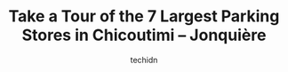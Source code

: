 ---
layout: ampstory
image: https://i0.wp.com/www.auto.or.id/wp-content/uploads/2023/06/711-741-rue-jacques-cartier-est-parking-0-chicoutimi-jonquic3a8re-1686327495.jpeg?resize=640,853
author: techidn
featured: false
description: Chicoutimi – Jonquière, Quebec, Canada is a haven for Parking enthusiasts, boasting an impressive array of 7 top-notch establishments. Whether youre a seasoned connoisseur or simply curi
title: Take a Tour of the 7 Largest Parking Stores in Chicoutimi – Jonquière
cover:
   title: Take a Tour of the 7 Largest Parking Stores in Chicoutimi – Jonquière
   subtitle: AUTO.OR.ID
   background: https://www.auto.or.id/wp-content/uploads/2023/06/711-741-rue-jacques-cartier-est-parking-0-chicoutimi-jonquic3a8re-1686327495.jpeg

pages: 
 - layout: thirds
   top: <h1>#1 5505-5993 Parking</h1>
   bottom: "<p>I come from Quebec and I like fighter planes. I really appreciated being able to stop on the edge of the track in order to observe some. I didnt have the chance to see a</p>"
   background: https://www.auto.or.id/wp-content/uploads/2023/06/711-741-rue-jacques-cartier-est-parking-1-chicoutimi-jonquic3a8re-1686327497.jpeg
   backgroundblur: true
 - layout: thirds
   top: <h1>#2 1451 Boulevard Talbot Parking</h1>
   bottom: "<p>408 Rue Des Saguenéens, Saguenay, Quebec, Canada</p>"
   background: https://www.auto.or.id/wp-content/uploads/2023/06/711-741-rue-jacques-cartier-est-parking-2-chicoutimi-jonquic3a8re-1686327497.jpeg
   cta:
      link: https://www.auto.or.id/take-a-tour-of-the-7-largest-parking-stores-in-chicoutimi-jonquiere/
      text: Take a Tour of the 7 Largest Parking Stores in Chicoutimi – Jonquière
 - layout: thirds
   top: <h1>#3 1401 Boulevard Talbot Parking</h1>
   bottom: "<p>1401 Bd Talbot, Chicoutimi, QC G7H 5N6, Canada</p>"
   background: https://images.unsplash.com/photo-1639928848401-41650dc7238e?ixlib=rb-4.0.3&ixid=MnwxMjA3fDB8MHxwaG90by1wYWdlfHx8fGVufDB8fHx8&auto=format&fit=crop&w=640&h=853&q=80
   cta:
      link: https://www.auto.or.id/take-a-tour-of-the-7-largest-parking-stores-in-chicoutimi-jonquiere/
      text: Take a Tour of the 7 Largest Parking Stores in Chicoutimi – Jonquière
 - layout: thirds
   top: <h1>#4 7000 Chemin de lAéroport Parking</h1>
   bottom: "<p>7000 Chemin de LAéroport, Saguenay, Quebec, Canada</p>"
   background: https://images.unsplash.com/photo-1617814065893-00757125efab?ixlib=rb-4.0.3&ixid=MnwxMjA3fDB8MHxwaG90by1wYWdlfHx8fGVufDB8fHx8&auto=format&fit=crop&w=640&h=853&q=80
   cta:
      link: https://www.auto.or.id/take-a-tour-of-the-7-largest-parking-stores-in-chicoutimi-jonquiere/
      text: Take a Tour of the 7 Largest Parking Stores in Chicoutimi – Jonquière
 - layout: thirds
   top: <h1>#5 Centreville Parking Lot</h1>
   bottom: "<p>419 Rue Racine E, Chicoutimi, QC G7H 1S8, Canada</p>"
   background: https://images.unsplash.com/photo-1510883056135-32472f0e11b8?ixlib=rb-4.0.3&ixid=MnwxMjA3fDB8MHxwaG90by1wYWdlfHx8fGVufDB8fHx8&auto=format&fit=crop&w=640&h=853&q=80
   cta:
      link: https://www.auto.or.id/take-a-tour-of-the-7-largest-parking-stores-in-chicoutimi-jonquiere/
      text: Take a Tour of the 7 Largest Parking Stores in Chicoutimi – Jonquière
 - layout: thirds
   top: <h1>#6 Stationnement du Boisé panoramique</h1>
   bottom: "<p>CV5V+GG, Saguenay, Quebec, Canada</p>"
   background: https://images.unsplash.com/photo-1583169215889-68d12eea7c1e?ixlib=rb-4.0.3&ixid=MnwxMjA3fDB8MHxwaG90by1wYWdlfHx8fGVufDB8fHx8&auto=format&fit=crop&w=640&h=853&q=80
   cta:
      link: https://www.auto.or.id/take-a-tour-of-the-7-largest-parking-stores-in-chicoutimi-jonquiere/
      text: Take a Tour of the 7 Largest Parking Stores in Chicoutimi – Jonquière
 - layout: thirds
   top: <h1>#7 Parking à étage</h1>
   bottom: "<p>297 Rue Morin, Chicoutimi, QC G7H 4X9, Canada</p>"
   background: https://images.unsplash.com/photo-1598543877974-8fc727861c38?ixlib=rb-4.0.3&ixid=MnwxMjA3fDB8MHxwaG90by1wYWdlfHx8fGVufDB8fHx8&auto=format&fit=crop&w=640&h=853&q=80
   cta:
      link: https://www.auto.or.id/take-a-tour-of-the-7-largest-parking-stores-in-chicoutimi-jonquiere/
      text: Take a Tour of the 7 Largest Parking Stores in Chicoutimi – Jonquière
 - layout: thirds
   middle: Continue reading...
   background: https://images.unsplash.com/photo-1501432062811-61cbb25811dc?ixlib=rb-4.0.3&ixid=MnwxMjA3fDB8MHxwaG90by1wYWdlfHx8fGVufDB8fHx8&auto=format&fit=crop&w=640&h=853&q=80
   cta:
      link: https://www.auto.or.id/take-a-tour-of-the-7-largest-parking-stores-in-chicoutimi-jonquiere/
      text: Take a Tour of the 7 Largest Parking Stores in Chicoutimi – Jonquière

---